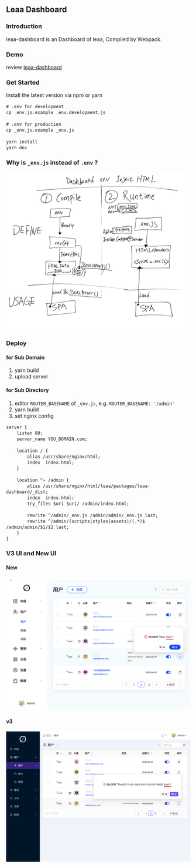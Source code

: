 ## Leaa Dashboard

### Introduction

leaa-dashboard is an Dashboard of leaa, Compiled by Webpack.

### Demo

review [leaa-dashboard](https://leaa-dashboard.now.sh)

### Get Started

Install the latest version via npm or yarn

```shell script
# .env for development
cp _env.js.example _env.development.js

# .env for production
cp _env.js.example _env.js

yarn install
yarn dev
```

### Why is `_env.js` instead of `.env` ?

![_env-design](./docs/images/_env-design.jpg)

### Deploy

#### for Sub Domain

1. yarn build
2. upload server

#### for Sub Directory

1. editor `ROUTER_BASENAME` of `_env.js`, e.g. `ROUTER_BASENAME: '/admin'`
2. yarn build
3. set nginx config

```smartyconfig
server {
    listen 80;
    server_name YOU_DOMAIN.com;

    location / {
        alias /usr/share/nginx/html;
        index  index.html;
    }

    location ^~ /admin {
        alias /usr/share/nginx/html/leaa/packages/leaa-dashboard/_dist;
        index  index.html;
        try_files $uri $uri/ /admin/index.html;

        rewrite ^/admin/_env.js /admin/admin/_env.js last;
        rewrite ^/admin/(scripts|styles|assets)/(.*)$ /admin/admin/$1/$2 last;
    }
}
```

### V3 UI and New UI

#### New

![new ui](./docs/images/leaa-dashboard-new-ui.png)

#### v3

![v3 ui](./docs/images/leaa-dashboard-v3-ui.png)
